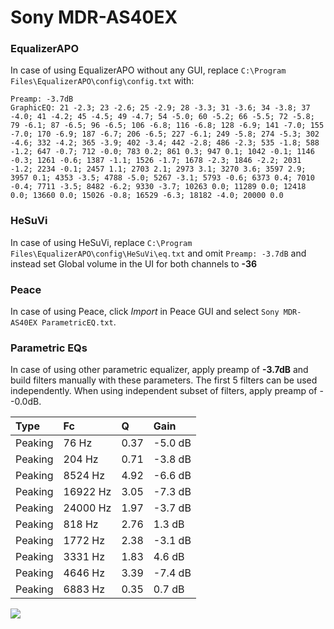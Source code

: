# Sony MDR-AS40EX

### EqualizerAPO
In case of using EqualizerAPO without any GUI, replace `C:\Program Files\EqualizerAPO\config\config.txt`
with:
```
Preamp: -3.7dB
GraphicEQ: 21 -2.3; 23 -2.6; 25 -2.9; 28 -3.3; 31 -3.6; 34 -3.8; 37 -4.0; 41 -4.2; 45 -4.5; 49 -4.7; 54 -5.0; 60 -5.2; 66 -5.5; 72 -5.8; 79 -6.1; 87 -6.5; 96 -6.5; 106 -6.8; 116 -6.8; 128 -6.9; 141 -7.0; 155 -7.0; 170 -6.9; 187 -6.7; 206 -6.5; 227 -6.1; 249 -5.8; 274 -5.3; 302 -4.6; 332 -4.2; 365 -3.9; 402 -3.4; 442 -2.8; 486 -2.3; 535 -1.8; 588 -1.2; 647 -0.7; 712 -0.0; 783 0.2; 861 0.3; 947 0.1; 1042 -0.1; 1146 -0.3; 1261 -0.6; 1387 -1.1; 1526 -1.7; 1678 -2.3; 1846 -2.2; 2031 -1.2; 2234 -0.1; 2457 1.1; 2703 2.1; 2973 3.1; 3270 3.6; 3597 2.9; 3957 0.1; 4353 -3.5; 4788 -5.0; 5267 -3.1; 5793 -0.6; 6373 0.4; 7010 -0.4; 7711 -3.5; 8482 -6.2; 9330 -3.7; 10263 0.0; 11289 0.0; 12418 0.0; 13660 0.0; 15026 -0.8; 16529 -6.3; 18182 -4.0; 20000 0.0
```

### HeSuVi
In case of using HeSuVi, replace `C:\Program Files\EqualizerAPO\config\HeSuVi\eq.txt` and omit `Preamp:
-3.7dB` and instead set Global volume in the UI for both channels to **-36**

### Peace
In case of using Peace, click *Import* in Peace GUI and select `Sony MDR-AS40EX ParametricEQ.txt`.

### Parametric EQs
In case of using other parametric equalizer, apply preamp of **-3.7dB** and build filters manually
with these parameters. The first 5 filters can be used independently.
When using independent subset of filters, apply preamp of --0.0dB.

| Type    | Fc       |    Q | Gain    |
|:--------|:---------|:-----|:--------|
| Peaking | 76 Hz    | 0.37 | -5.0 dB |
| Peaking | 204 Hz   | 0.71 | -3.8 dB |
| Peaking | 8524 Hz  | 4.92 | -6.6 dB |
| Peaking | 16922 Hz | 3.05 | -7.3 dB |
| Peaking | 24000 Hz | 1.97 | -3.7 dB |
| Peaking | 818 Hz   | 2.76 | 1.3 dB  |
| Peaking | 1772 Hz  | 2.38 | -3.1 dB |
| Peaking | 3331 Hz  | 1.83 | 4.6 dB  |
| Peaking | 4646 Hz  | 3.39 | -7.4 dB |
| Peaking | 6883 Hz  | 0.35 | 0.7 dB  |

![](https://raw.githubusercontent.com/jaakkopasanen/AutoEq/master/results/headphonecom/sbaf-serious/Sony%20MDR-AS40EX/Sony%20MDR-AS40EX.png)